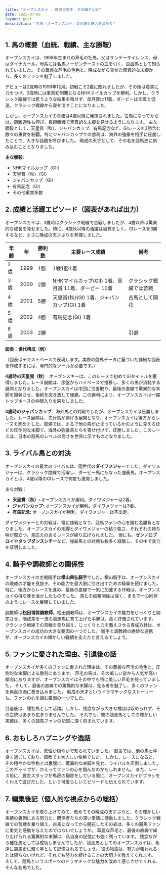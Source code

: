 ```yaml
---
title: "オープンスカイ - 晩成の天才、その輝きと影"
date: 2025-07-06
layout: post
description: "名馬『オープンスカイ』の伝説と魅力を深堀り"
---
```


## 1. 馬の概要（血統、戦績、主な勝鞍）

オープンスカイは、1998年生まれの芦毛の牡馬。父はサンデーサイレンス、母はダイナカール。母系には名馬ノーザンテーストの血を引く、良血馬として知られていました。  その華麗な芦毛の毛色と、晩成ながら見せた驚異的な末脚から、多くのファンを魅了しました。

デビューは2歳時の1999年12月。初戦こそ2着に敗れましたが、その後は着実に力をつけ、3歳時には重賞初制覇となるNHKマイルカップを勝利。しかし、クラシック路線では思うような結果を残せず、皐月賞は11着、ダービーは10着と低迷。クラシック戦線から姿を消すことになりました。

しかし、オープンスカイの真価は4歳以降に発揮されました。古馬になってからは、距離適性も伸び、長距離戦で驚異的な末脚を見せるようになります。  主な勝鞍として、天皇賞（秋）、ジャパンカップ、有馬記念など、GIレースを3勝含む数々の重賞を制覇。特にジャパンカップでの勝利は、海外の強豪を相手に圧勝したことで、大きな話題を呼びました。  晩成の天才として、その名を競馬史に刻み込むこととなりました。

**主な勝鞍:**

* NHKマイルカップ（GII）
* 天皇賞（秋）（GI）
* ジャパンカップ（GI）
* 有馬記念（GI）
* その他重賞多数


## 2. 成績と活躍エピソード（図表があれば出力）

オープンスカイは、3歳時はクラシック戦線で苦戦しましたが、4歳以降は驚異的な成長を見せました。特に、4歳秋以降の活躍は目覚ましく、GIレースを3勝するなど、まさに晩成の天才ぶりを発揮しました。

| 年齢 | 年 | 勝利数 | 主要レース成績 | 備考 |
|---|---|---|---|---|
| 2歳 | 1999 | 1勝 | 1戦1勝1着 |  |
| 3歳 | 2000 | 2勝 | NHKマイルカップ(GII) 1着、皐月賞 11着、ダービー 10着 | クラシック戦線では苦戦 |
| 4歳 | 2001 | 5勝 | 天皇賞(秋)(GI) 1着、ジャパンカップ(GI) 1着 | 古馬として開花 |
| 5歳 | 2002 | 4勝 | 有馬記念(GI) 1着 |  |
| 6歳 | 2003 | 2勝 |  |  引退 |


**図表：世代構成（例）**

（図表はテキストベースで表現します。実際の競馬データに基づいた詳細な図表を作成するには、専門的なツールが必要です。）

**4歳時の天皇賞（秋）**　オープンスキーは、このレースで初めてGIタイトルを獲得しました。レース展開は、序盤からハイペースで推移し、多くの馬が消耗する展開となりました。オープンスカイは中団に位置取り、最後の直線で驚異的な末脚を爆発させ、後続を突き放して優勝。この勝利により、オープンスカイは一躍トップホースの仲間入りを果たしました。

**4歳時のジャパンカップ**　海外馬との対戦でしたが、オープンスカイは圧勝しました。レース展開は、先行馬が逃げる展開となり、オープンスカイは後方からレースを進めました。直線では、まるで他の馬が止まっているかのように見えるほどの圧倒的な末脚で、海外の強豪馬たちを寄せ付けず、圧勝しました。このレースは、日本の競馬のレベルの高さを世界に示すものとなりました。


## 3. ライバル馬との対決

オープンスカイの最大のライバルは、同世代の**ダイワメジャー**でした。ダイワメジャーは、クラシック路線で活躍し、ダービー馬にもなった強豪馬。オープンスカイとは、4歳以降のGIレースで何度も激突しました。

主な対戦：

* **天皇賞（秋）:** オープンスカイが勝利。ダイワメジャーは2着。
* **ジャパンカップ:** オープンスカイが勝利。ダイワメジャーは3着。
* **有馬記念:** オープンスカイが勝利。ダイワメジャーは不出走。

ダイワメジャーとの対戦は、常に接戦となり、競馬ファンの心を掴む名勝負となりました。オープンスカイの末脚とダイワメジャーの粘り強さ、それぞれの持ち味が際立つ、見応えのあるレースが繰り広げられました。  他にも、**ゼンノロブロイ**や**タップダンスシチー**など、強豪馬との対戦も数多く経験し、その中で実力を証明しました。


## 4. 騎手や調教師との関係性

オープンスカイの主戦騎手は**横山典弘騎手**でした。横山騎手は、オープンスカイの晩成の才能を見抜き、その能力を最大限に引き出すための騎乗を続けました。特に、後方からレースを進め、最後の直線で一気に加速する作戦は、オープンスカイの持ち味を活かしたものでした。  馬との信頼関係は深く、まるで一心同体のようにレースを展開していました。

調教師は**松田博資調教師**。松田調教師は、オープンスカイの能力をじっくりと開花させ、晩成馬を一流の競走馬に育て上げた手腕は、高く評価されています。  クラシック戦線での苦戦を乗り越え、じっくりと力を蓄えさせる育成方針は、オープンスカイの成功の大きな要因の一つでした。  騎手と調教師の絶妙な連携が、オープンスカイの輝かしい戦績を支えたと言えるでしょう。


## 5. ファンに愛された理由、引退後の話

オープンスカイが多くのファンに愛された理由は、その華麗な芦毛の毛色と、圧倒的な末脚による勝利にあります。  芦毛の馬は、その美しい姿から人気が高い傾向にありますが、オープンスカイはその中でも特に美しい芦毛を持っていました。  そして、最後の直線での驚異的な末脚は、見る者を魅了し、多くのファンを興奮の渦に巻き込みました。  晩成の天才というドラマチックなストーリーも、ファンの心を掴む要因の一つでした。

引退後は、種牡馬として活躍。しかし、残念ながら大きな成功は収められず、その血統はあまり広まりませんでした。  それでも、彼の競走馬としての輝かしい実績は、多くの競馬ファンの記憶に深く刻まれています。


## 6. おもしろハプニングや逸話

オープンスカイは、気性が穏やかで知られていました。  厩舎では、他の馬と仲良く過ごしており、調教でも大人しい性格でした。  しかし、レースになると、その穏やかな性格とは裏腹に、驚異的な末脚を見せ、ライバルを圧倒しました。  このギャップが、かえってファンの心を掴んだのかもしれません。  また、レース前に、厩舎スタッフが馬房の掃除をしている際に、オープンスカイがブラシをくわえて遊びだした、という可愛らしいエピソードも伝えられています。


## 7. 編集後記（個人的な視点からの総括）

オープンスカイを取り上げてみて、改めてその晩成の天才ぶりと、その輝かしい実績の裏側にある努力と、関係者たちの深い愛情に感動しました。クラシック戦線での苦戦を乗り越え、古馬になってから開花したその姿は、多くの競馬ファンに勇気と感動を与えたのではないでしょうか。  華麗な芦毛と、最後の直線で繰り広げられる驚異的な末脚は、私自身の記憶にも強く残っています。  残念ながら種牡馬としては成功しませんでしたが、競走馬としてのオープンスカイは、永遠に競馬史に輝く星として記憶されるでしょう。  彼の物語は、努力が報われるとは限らないけれど、それでも努力を続けることの大切さを教えてくれます。  そして、競馬というスポーツのドラマチックな魅力を改めて感じさせてくれる、そんな名馬でした。
